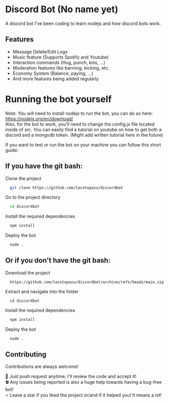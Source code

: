 
# Discord Bot (No name yet)

A discord bot I've been coding to learn nodejs and how discord bots work.


## Features

- Message Delete/Edit Logs
- Music feature (Supports Spotify and Youtube)
- Interaction commands (Hug, punch, kiss, ...)
- Moderation features like banning, kicking, etc.
- Economy System (Balance, paying, ...)
- And more features being added regularly


# Running the bot yourself

Note: You will need to install nodejs to run the bot, you can do so here: https://nodejs.org/en/download/ \
Also, for the bot to work, you'll need to change the config.js file located inside of src. You can easily find a tutorial on youtube on how to get both a discord and a mongodb token. (Might add written tutorial here in the future)

If you want to test or run the bot on your machine you can follow this short guide:

## If you have the git bash:

Clone the project

```bash
  git clone https://github.com/tacotopasu/discordbot
```

Go to the project directory

```bash
  cd discordbot
```

Install the required dependencies

```bash
  npm install
```

Deploy the bot

```bash
  node .
```


## Or if you don't have the git bash:

Download the project
```
  https://github.com/tacotopasu/discordbot/archive/refs/heads/main.zip
```

Extract and navigate into the folder
```
  cd discordbot
```

Install the required dependencies

```bash
  npm install
```

Deploy the bot

```bash
  node .
```
## Contributing

Contributions are always welcome!

📌 Just push request anytime, I'll review the code and accept it!\
⛔ Any issues being reported is also a huge help towards having a bug-free bot!\
⭐ Leave a star if you liked the project or/and if it helped you! It means a lot!

